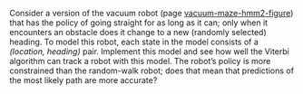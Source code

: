 

Consider a version of the vacuum robot
(page <a class="pageRef" title="" href="#">vacuum-maze-hmm2-figure</a>) that has the policy of going straight for as long
as it can; only when it encounters an obstacle does it change to a new
(randomly selected) heading. To model this robot, each state in the
model consists of a <i>(location, heading)</i> pair. Implement
this model and see how well the Viterbi algorithm can track a robot with
this model. The robot’s policy is more constrained than the random-walk
robot; does that mean that predictions of the most likely path are more
accurate?
